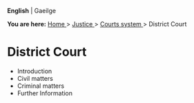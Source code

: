 **English** |  Gaeilge 

**You are here:** [ Home ](/en/) > [ Justice ](/en/justice/) > [ Courts system
](/en/justice/courts-system/) > District Court

#  District Court

  * Introduction 
  * Civil matters 
  * Criminal matters 
  * Further Information 
